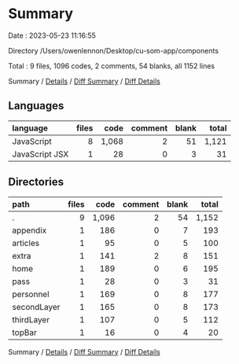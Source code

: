# Summary

Date : 2023-05-23 11:16:55

Directory /Users/owenlennon/Desktop/cu-som-app/components

Total : 9 files,  1096 codes, 2 comments, 54 blanks, all 1152 lines

Summary / [Details](details.md) / [Diff Summary](diff.md) / [Diff Details](diff-details.md)

## Languages
| language | files | code | comment | blank | total |
| :--- | ---: | ---: | ---: | ---: | ---: |
| JavaScript | 8 | 1,068 | 2 | 51 | 1,121 |
| JavaScript JSX | 1 | 28 | 0 | 3 | 31 |

## Directories
| path | files | code | comment | blank | total |
| :--- | ---: | ---: | ---: | ---: | ---: |
| . | 9 | 1,096 | 2 | 54 | 1,152 |
| appendix | 1 | 186 | 0 | 7 | 193 |
| articles | 1 | 95 | 0 | 5 | 100 |
| extra | 1 | 141 | 2 | 8 | 151 |
| home | 1 | 189 | 0 | 6 | 195 |
| pass | 1 | 28 | 0 | 3 | 31 |
| personnel | 1 | 169 | 0 | 8 | 177 |
| secondLayer | 1 | 165 | 0 | 8 | 173 |
| thirdLayer | 1 | 107 | 0 | 5 | 112 |
| topBar | 1 | 16 | 0 | 4 | 20 |

Summary / [Details](details.md) / [Diff Summary](diff.md) / [Diff Details](diff-details.md)